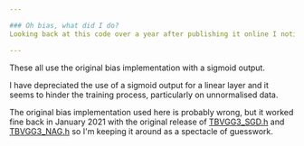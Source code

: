 ```yaml
---

### Oh bias, what did I do?
Looking back at this code over a year after publishing it online I noticed my implementation of bias per filter was a little odd and I can remember my reasoning to some extent for implementing it that way, the problem is I don't like to second guess my previous self; I know that a year ago I thought a lot about how to implement the bias, more than I have thought now about if it was the right way or not. So I've left the implementation the way it was originally on all versions of this code apart from in [TBVGG3_ADA_MED.h](../TBVGG3_ADA_MED.h) where I have implemented a new method of bias that I deem to probably be more correct. Also, I think the `TBVGG3_ADA_MED` version is a better scaling of filters per layer and these days I just prefer [ADAGRAD](https://machinelearningmastery.com/gradient-descent-with-adagrad-from-scratch/) as a defacto optimiser.

---
```


These all use the original bias implementation with a sigmoid output.

I have depreciated the use of a sigmoid output for a linear layer and it seems to hinder the training process, particularly on unnormalised data.

The original bias implementation used here is probably wrong, but it worked fine back in January 2021 with the original release of [TBVGG3_SGD.h](TBVGG3_SGD.h) and [TBVGG3_NAG.h](TBVGG3_NAG.h) so I'm keeping it around as a spectacle of guesswork.
